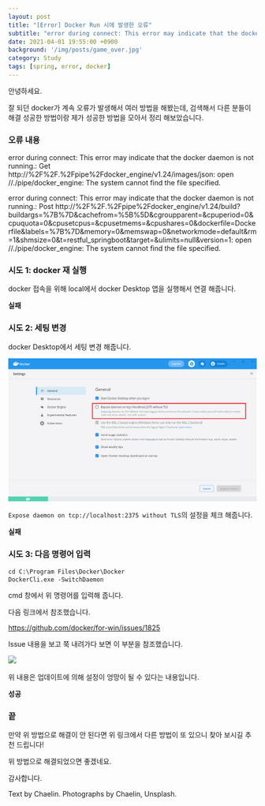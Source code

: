 ```yaml
---
layout: post
title: "[Error] Docker Run 시에 발생한 오류"
subtitle: "error during connect: This error may indicate that the docker daemon is not running. The system cannot find the file specified."
date: 2021-04-01 19:55:00 +0900
background: '/img/posts/game_over.jpg'
category: Study
tags: [spring, error, docker]
---
```

안녕하세요.

잘 되던 docker가 계속 오류가 발생해서 여러 방법을 해봤는데, 검색해서 다른 분들이 해결 성공한 방법이랑 제가 성공한 방법을 모아서 정리 해보았습니다.

### 오류 내용
error during connect: This error may indicate that the docker daemon is not running.: Get http://%2F%2F.%2Fpipe%2Fdocker_engine/v1.24/images/json: open //./pipe/docker_engine: The system cannot find the file specified.

error during connect: This error may indicate that the docker daemon is not running.: Post http://%2F%2F.%2Fpipe%2Fdocker_engine/v1.24/build?buildargs=%7B%7D&cachefrom=%5B%5D&cgroupparent=&cpuperiod=0&cpuquota=0&cpusetcpus=&cpusetmems=&cpushares=0&dockerfile=Dockerfile&labels=%7B%7D&memory=0&memswap=0&networkmode=default&rm=1&shmsize=0&t=restful_springboot&target=&ulimits=null&version=1: open //./pipe/docker_engine: The system cannot find the file specified.

### 시도 1: docker 재 실행
docker 접속을 위해 local에서 docker Desktop 앱을 실행해서 연결 해줍니다.

**실패**

### 시도 2: 세팅 변경
docker Desktop에서 세팅 변경 해줍니다.

<img class="img-fluid" src="/img/posts/inPost/doker-error-01.png">

```Expose daemon on tcp://localhost:2375 without TLS```의 설정을 체크 해줍니다.

**실패**

### 시도 3: 다음 명령어 입력
```
cd C:\Program Files\Docker\Docker
DockerCli.exe -SwitchDaemon
```

cmd 창에서 위 명령어를 입력해 줍니다.

다음 링크에서 참조했습니다.

<a href="https://github.com/docker/for-win/issues/1825">https://github.com/docker/for-win/issues/1825</a>

Issue 내용을 보고 쭉 내려가다 보면 이 부분을 참조했습니다.

<img class="img-fluid" src="/img/posts/inPost/doker-error-02.png">

위 내용은 업데이트에 의해 설정이 엉망이 될 수 있다는 내용입니다. 

**성공**

### 끝
만약 위 방법으로 해결이 안 된다면 위 링크에서 다른 방법이 또 있으니 찾아 보시길 추천 드립니다! 

위 방법으로 해결되었으면 좋겠네요.

감사합니다.

<p class = "placeholder">Text by Chaelin. Photographs by Chaelin, Unsplash.</p>